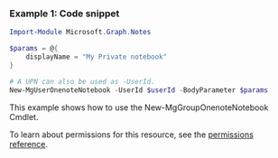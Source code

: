 ### Example 1: Code snippet

```powershellImport-Module Microsoft.Graph.Notes

$params = @{
	displayName = "My Private notebook"
}

# A UPN can also be used as -UserId.
New-MgUserOnenoteNotebook -UserId $userId -BodyParameter $params
```
This example shows how to use the New-MgGroupOnenoteNotebook Cmdlet.
To learn about permissions for this resource, see the [permissions reference](/graph/permissions-reference).

